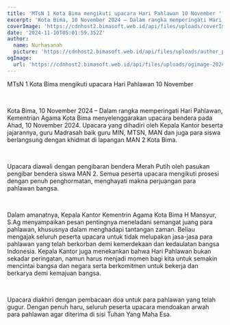 ```yaml
---
title: 'MTsN 1 Kota Bima mengikuti upacara Hari Pahlawan 10 November '
excerpt: 'Kota Bima, 10 November 2024 – Dalam rangka memperingati Hari Pahlawan, Kementrian Agama Kota Bima menyelenggarakan upacara bendera pada Ahad, 10 November 2024. Upacara yang dihadiri oleh Kepala Kantor beserta jajarannya, guru Madrasah baik guru MIN, MTSN, MAN dan juga para siswa berlangsung dengan khidmat di lapangan MAN 2 Kota Bima.'
coverImage: 'https://cdnhost2.bimasoft.web.id/api/files/uploads/coverImage-1731214721955.jpg'
date: '2024-11-10T05:01:59.352Z'
author:
  name: Nurhasanah 
  picture: 'https://cdnhost2.bimasoft.web.id/api/files/uploads/author_picture-1731214897214.jpg'
ogImage:
  url: 'https://cdnhost2.bimasoft.web.id/api/files/uploads/ogimage-2024-11-10T05:01:59.352Z-mtsn-1-kota-bima-mengikuti-upacara-hari-pahlawan-10-november-.jpg'
---
```


<p>MTsN 1 Kota Bima mengikuti upacara Hari Pahlawan 10 November&nbsp;</p>
<p>&nbsp;</p>
<p>Kota Bima, 10 November 2024 &ndash; Dalam rangka memperingati Hari Pahlawan, Kementrian Agama Kota Bima menyelenggarakan upacara bendera pada Ahad, 10 November 2024. Upacara yang dihadiri oleh Kepala Kantor beserta jajarannya, guru Madrasah baik guru MIN, MTSN, MAN dan juga para siswa berlangsung dengan khidmat di lapangan MAN 2 Kota Bima.</p>
<p>&nbsp;</p>
<p>Upacara diawali dengan pengibaran bendera Merah Putih oleh pasukan pengibar bendera siswa MAN 2. Semua peserta upacara mengikuti prosesi dengan penuh penghormatan, menghayati makna perjuangan para pahlawan bangsa.&nbsp;</p>
<p>&nbsp;</p>
<p>Dalam amanatnya, Kepala Kantor Kementrin Agama Kota Bima H Mansyur, S.Ag menyampaikan pesan pentingnya meneladani semangat juang para pahlawan, khususnya dalam menghadapi tantangan zaman. Beliau mengajak seluruh peserta upacara untuk tidak melupakan jasa-jasa para pahlawan yang telah berkorban demi kemerdekaan dan kedaulatan bangsa Indonesia. Kepala Kantor juga menekankan bahwa Hari Pahlawan bukan sekadar peringatan, namun harus menjadi momen bagi kita untuk semakin mencintai bangsa dan negara serta berkomitmen untuk bekerja dan berkarya demi kemajuan bangsa.</p>
<p>&nbsp;</p>
<p>Upacara diakhiri dengan pembacaan doa untuk para pahlawan yang telah gugur. Dengan penuh haru, seluruh peserta upacara mendoakan arwah para pahlawan agar diterima di sisi Tuhan Yang Maha Esa.</p>